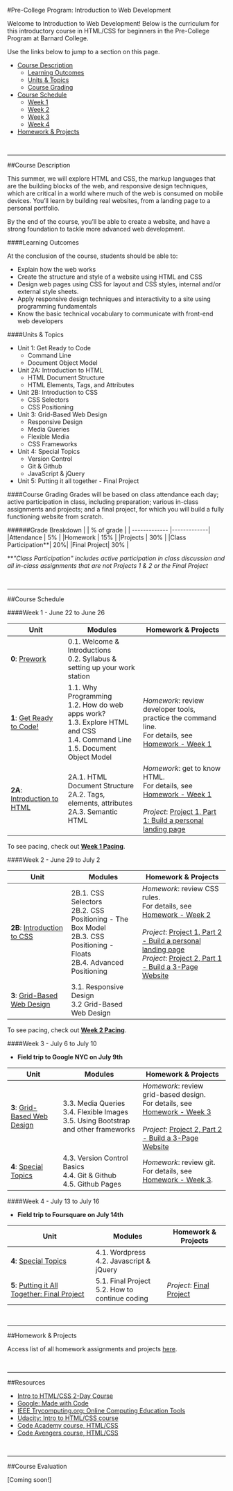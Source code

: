 #Pre-College Program: Introduction to Web Development

Welcome to Introduction to Web Development!  Below is the curriculum for this introductory course in HTML/CSS for beginners in the Pre-College Program at Barnard College. 

Use the links below to jump to a section on this page.

- [Course Description](#description)
	- [Learning Outcomes](#outcomes)
	- [Units & Topics](#topics)
	- [Course Grading](#grading)
- [Course Schedule](#schedule)
	- [Week 1](#week1)
	- [Week 2](#week2)
	- [Week 3](#week3)
	- [Week 4](#week4)
- [Homework & Projects](#homework)

<br>
<hr height="10px">

##<a id="description">Course Description</a>

This summer, we will explore HTML and CSS, the markup languages that are the building blocks of the web, and responsive design techniques, which are critical in a world where much of the web is consumed on mobile devices.  You’ll learn by building real websites, from a landing page to a personal portfolio.  

By the end of the course, you’ll be able to create a website, and have a strong foundation to tackle more advanced web development.

####<a id="outcomes">Learning Outcomes</a> 

At the conclusion of the course, students should be able to:

- Explain how the web works
- Create the structure and style of a website using HTML and CSS
- Design web pages using CSS for layout and CSS styles, internal and/or external style sheets.
- Apply responsive design techniques and interactivity to a site using programming fundamentals
- Know the basic technical vocabulary to communicate with front-end web developers

####<a id="topics">Units & Topics</a>

- Unit 1: Get Ready to Code
	- Command Line
	- Document Object Model
- Unit 2A: Introduction to HTML
	- HTML Document Structure
	- HTML Elements, Tags, and Attributes
- Unit 2B: Introduction to CSS
	- CSS Selectors
	- CSS Positioning
- Unit 3: Grid-Based Web Design
	- Responsive Design
	- Media Queries
	- Flexible Media
	- CSS Frameworks
- Unit 4: Special Topics
	- Version Control
	- Git & Github
	- JavaScript & jQuery
- Unit 5: Putting it all together - Final Project


####<a id="grading">Course Grading</a>
Grades will be based on class attendance each day; active participation in class, including preparation; various in-class assignments and projects; and a final project, for which you will build a fully functioning website from scratch.

######Grade Breakdown
|  | % of grade |
| ------------- |-------------|
|Attendance | 5% |
|Homework | 15% |
|Projects | 30% |
|Class Participation**| 20%|
|Final Project| 30% |

***"Class Participation" includes active participation in class discussion and all in-class assignments that are not Projects 1 & 2 or the Final Project*

<br>
<hr height="10px">

##<a id="schedule">Course Schedule</a>

####<a id="week1">Week 1 - June 22 to June 26</a>

| Unit          | Modules     | Homework & Projects |
| ------------- |-------------| --------------------|
| **0**: [Prework](https://github.com/fma2/pcp-intro-web-development/blob/master/units/0-prework.md)  | 0.1. Welcome & Introductions <br> 0.2. Syllabus & setting up your work station|
| **1**: [Get Ready to Code!](https://github.com/fma2/pcp-intro-web-development/blob/master/units/1-get-ready-to-code.md)  | 1.1. Why Programming <br>1.2. How do web apps work? <br>1.3. Explore HTML and CSS <br>1.4. Command Line<br> 1.5. Document Object Model | *Homework*: review developer tools, practice the command line. <br>For details, see [Homework - Week 1](https://github.com/fma2/pcp-intro-web-development/blob/master/assignments/homework-week1.md) |
| **2A**: [Introduction to HTML](https://github.com/fma2/pcp-intro-web-development/blob/master/units/2A-introhtml.md)  | 2A.1. HTML Document Structure <br> 2A.2. Tags, elements, attributes<br> 2A.3. Semantic HTML | *Homework*: get to know HTML. <br>For details, see [Homework - Week 1](https://github.com/fma2/pcp-intro-web-development/blob/master/assignments/homework-week1.md)<br><br>*Project*: [Project 1, Part 1: Build a personal landing page](https://github.com/fma2/pcp-intro-web-development/blob/master/assignments/project1.md)  |

To see pacing, check out [**Week 1 Pacing**](https://github.com/fma2/pcp-intro-web-development/blob/master/assignments/by-week/week1.md).

####<a id="week2">Week 2 - June 29 to July 2</a>

| Unit          | Modules    | Homework & Projects |
| ------------- |-------------|----------|
| **2B**: [Introduction to CSS](https://github.com/fma2/pcp-intro-web-development/blob/master/units/2B-introcss.md)  |  2B.1. CSS Selectors <br> 2B.2. CSS Positioning - The Box Model <br>2B.3. CSS Positioning - Floats<br>2B.4. Advanced Positioning| *Homework*: review CSS rules.  <br>For details, see [Homework - Week 2](https://github.com/fma2/pcp-intro-web-development/blob/master/assignments/homework-week2.md)<br><br>*Project*: [Project 1, Part 2 - Build a personal landing page](https://github.com/fma2/pcp-intro-web-development/blob/master/assignments/project1.md)<br>*Project*: [Project 2, Part 1 - Build a 3-Page Website](https://github.com/fma2/pcp-intro-web-development/blob/master/assignments/project2.md) |
| **3**: [Grid-Based Web Design](https://github.com/fma2/pcp-intro-web-development/blob/master/units/3-gridbaseddesign.md)  |3.1. Responsive Design<br>3.2 Grid-Based Web Design  |  |

To see pacing, check out [**Week 2 Pacing**](https://github.com/fma2/pcp-intro-web-development/blob/master/assignments/by-week/week2.md).


####<a id="week3">Week 3 - July 6 to July 10</a>

- **Field trip to Google NYC on July 9th**

| Unit          | Modules  | Homework & Projects |
| ------------- |-------------|----------|
| **3**: [Grid-Based Web Design](https://github.com/fma2/pcp-intro-web-development/blob/master/units/3-gridbaseddesign.md)  | 3.3. Media Queries<br>3.4. Flexible Images<br> 3.5. Using Bootstrap and other frameworks | *Homework*: review grid-based design.  <br>For details, see [Homework - Week 3](https://github.com/fma2/pcp-intro-web-development/blob/master/assignments/homework-week3.md)<br><br>*Project*: [Project 2, Part 2 - Build a 3-Page Website](https://github.com/fma2/pcp-intro-web-development/blob/master/assignments/project2.md)  |
| **4**: [Special Topics](https://github.com/fma2/pcp-intro-web-development/blob/master/units/4-specialtopics.md)  | 4.3. Version Control Basics<br>4.4. Git & Github<br>4.5. Github Pages | *Homework*: review git.  <br>For details, see [Homework - Week 3](https://github.com/fma2/pcp-intro-web-development/blob/master/assignments/homework-week3.md).  |



####<a id="week4">Week 4 - July 13 to July 16</a>

- **Field trip to Foursquare on July 14th**

| Unit          | Modules    | Homework & Projects |
| ------------- |-------------|----------|
| **4**: [Special Topics](https://github.com/fma2/pcp-intro-web-development/blob/master/units/4-specialtopics.md)  | 4.1. Wordpress<br>4.2. Javascript & jQuery|  |
| **5**: [Putting it All Together: Final Project](https://github.com/fma2/pcp-intro-web-development/blob/master/units/5-finalproject.md)  | 5.1. Final Project <br>5.2. How to continue coding  | *Project*: [Final Project](https://github.com/fma2/pcp-intro-web-development/blob/master/assignments/finalproject.md) |


<br>
<hr height="10px">
##<a id="homework">Homework & Projects</a>

Access list of all homework assignments and projects [here](https://github.com/fma2/pcp-intro-web-development/blob/master/assignments/all-assignments.md).


<br>
<hr height="10px">
##<a id="resources">Resources</a>

- [Intro to HTML/CSS 2-Day Course](http://www.teaching-materials.org/htmlcss-1day/)
- [Google: Made with Code](www.madewithcode.com)
- [IEEE Trycomputing.org: Online Computing Education Tools](http://www.trycomputing.org/resources)
- [Udacity: Intro to HTML/CSS course](https://www.udacity.com/course/viewer#!/c-ud304/l-2617868617/e-2771378561/m-2771378562)
- [Code Academy course, HTML/CSS](http://www.codecademy.com/en/tracks/web)
- [Code Avengers course, HTML/CSS](http://www.codeavengers.com/web/100) 

<br>
<hr height="10px">

##<a id="#">Course Evaluation</a>

[Coming soon!]




 
